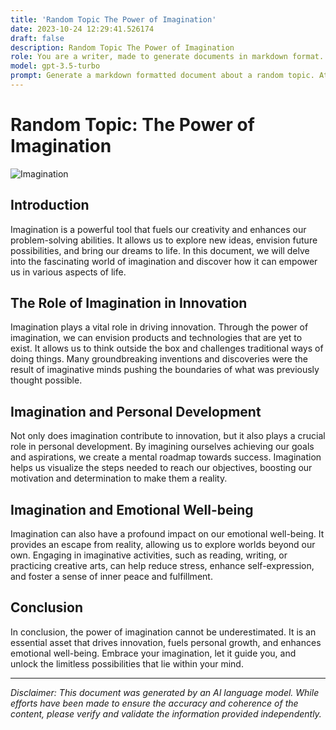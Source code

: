 ```yaml
---
title: 'Random Topic The Power of Imagination'
date: 2023-10-24 12:29:41.526174
draft: false
description: Random Topic The Power of Imagination
role: You are a writer, made to generate documents in markdown format. It is very important that all of the documents you generate are in valid markdown format.
model: gpt-3.5-turbo
prompt: Generate a markdown formatted document about a random topic. At the bottom, include a disclaimer explaining that the document was generated by you. The first line of the document should be the title. Make sure that the entire document is in proper markdown format, using a mix of various tags to make the document visually appealing.
---
```


# Random Topic: The Power of Imagination

![Imagination](https://images.unsplash.com/photo-1624910965473-e468ffc29b7c)

## Introduction

Imagination is a powerful tool that fuels our creativity and enhances our problem-solving abilities. It allows us to explore new ideas, envision future possibilities, and bring our dreams to life. In this document, we will delve into the fascinating world of imagination and discover how it can empower us in various aspects of life.

## The Role of Imagination in Innovation

Imagination plays a vital role in driving innovation. Through the power of imagination, we can envision products and technologies that are yet to exist. It allows us to think outside the box and challenges traditional ways of doing things. Many groundbreaking inventions and discoveries were the result of imaginative minds pushing the boundaries of what was previously thought possible.

## Imagination and Personal Development

Not only does imagination contribute to innovation, but it also plays a crucial role in personal development. By imagining ourselves achieving our goals and aspirations, we create a mental roadmap towards success. Imagination helps us visualize the steps needed to reach our objectives, boosting our motivation and determination to make them a reality.

## Imagination and Emotional Well-being

Imagination can also have a profound impact on our emotional well-being. It provides an escape from reality, allowing us to explore worlds beyond our own. Engaging in imaginative activities, such as reading, writing, or practicing creative arts, can help reduce stress, enhance self-expression, and foster a sense of inner peace and fulfillment.

## Conclusion

In conclusion, the power of imagination cannot be underestimated. It is an essential asset that drives innovation, fuels personal growth, and enhances emotional well-being. Embrace your imagination, let it guide you, and unlock the limitless possibilities that lie within your mind.

---

*Disclaimer: This document was generated by an AI language model. While efforts have been made to ensure the accuracy and coherence of the content, please verify and validate the information provided independently.*